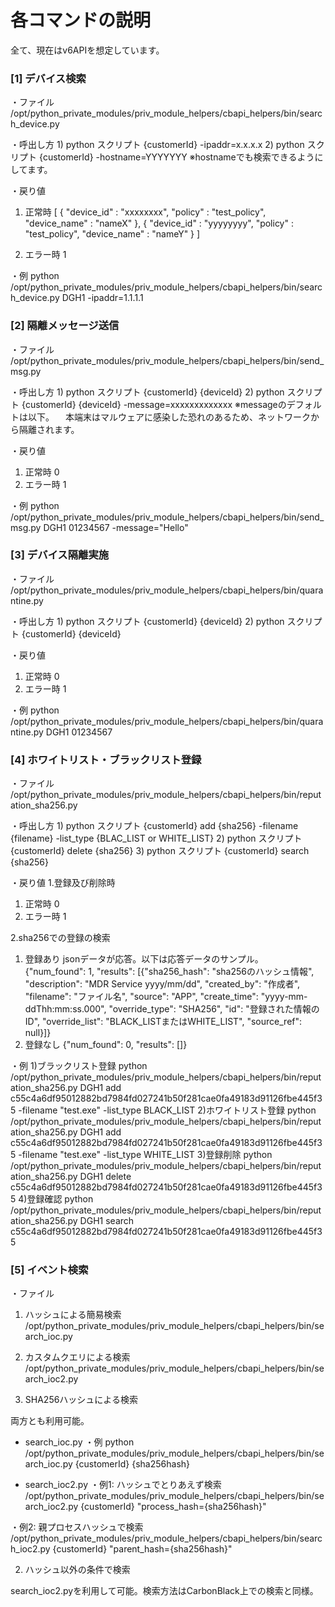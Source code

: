 # 各コマンドの説明

全て、現在はv6APIを想定しています。

### [1] デバイス検索
・ファイル
/opt/python_private_modules/priv_module_helpers/cbapi_helpers/bin/search_device.py

・呼出し方
1)
python スクリプト {customerId} -ipaddr=x.x.x.x
2)
python スクリプト {customerId} -hostname=YYYYYYY
※hostnameでも検索できるようにしてます。

・戻り値
1) 正常時
[
  { "device_id" : "xxxxxxxx", "policy" : "test_policy", "device_name" : "nameX" },
  { "device_id" : "yyyyyyyy", "policy" : "test_policy", "device_name" : "nameY" }
]

2) エラー時
1

・例
python /opt/python_private_modules/priv_module_helpers/cbapi_helpers/bin/search_device.py DGH1 -ipaddr=1.1.1.1                                                                   

### [2] 隔離メッセージ送信
・ファイル
/opt/python_private_modules/priv_module_helpers/cbapi_helpers/bin/send_msg.py

・呼出し方
1)
python スクリプト {customerId} {deviceId}
2)
python スクリプト {customerId} {deviceId} -message=xxxxxxxxxxxxx
※messageのデフォルトは以下。
　本端末はマルウェアに感染した恐れのあるため、ネットワークから隔離されます。

・戻り値
1) 正常時
0
2) エラー時
1

・例
python /opt/python_private_modules/priv_module_helpers/cbapi_helpers/bin/send_msg.py DGH1 01234567 -message="Hello"

### [3] デバイス隔離実施
・ファイル
/opt/python_private_modules/priv_module_helpers/cbapi_helpers/bin/quarantine.py

・呼出し方
1)
python スクリプト {customerId} {deviceId}
2)
python スクリプト {customerId} {deviceId}

・戻り値
1) 正常時
0
2) エラー時
1

・例
python /opt/python_private_modules/priv_module_helpers/cbapi_helpers/bin/quarantine.py DGH1 01234567

### [4] ホワイトリスト・ブラックリスト登録
・ファイル
/opt/python_private_modules/priv_module_helpers/cbapi_helpers/bin/reputation_sha256.py

・呼出し方
1)
python スクリプト {customerId} add {sha256} -filename {filename} -list_type {BLAC_LIST or WHITE_LIST}
2)
python スクリプト {customerId} delete {sha256}
3)
python スクリプト {customerId} search {sha256}

・戻り値
1.登録及び削除時

1) 正常時
0
2) エラー時
1

2.sha256での登録の検索
1) 登録あり
jsonデータが応答。以下は応答データのサンプル。
{"num_found": 1, "results": [{"sha256_hash": "sha256のハッシュ情報", "description": "MDR Service yyyy/mm/dd", "created_by": "作成者", "filename": "ファイル名", "source": "APP", "create_time": "yyyy-mm-ddThh:mm:ss.000", "override_type": "SHA256", "id": "登録された情報のID", "override_list": "BLACK_LISTまたはWHITE_LIST", "source_ref": null}]}
2) 登録なし
{"num_found": 0, "results": []}

・例
1)ブラックリスト登録
python /opt/python_private_modules/priv_module_helpers/cbapi_helpers/bin/reputation_sha256.py DGH1 add c55c4a6df95012882bd7984fd027241b50f281cae0fa49183d91126fbe445f35 -filename "test.exe" -list_type BLACK_LIST
2)ホワイトリスト登録
python /opt/python_private_modules/priv_module_helpers/cbapi_helpers/bin/reputation_sha256.py DGH1 add c55c4a6df95012882bd7984fd027241b50f281cae0fa49183d91126fbe445f35 -filename "test.exe" -list_type WHITE_LIST
3)登録削除
python /opt/python_private_modules/priv_module_helpers/cbapi_helpers/bin/reputation_sha256.py DGH1 delete c55c4a6df95012882bd7984fd027241b50f281cae0fa49183d91126fbe445f35
4)登録確認
python /opt/python_private_modules/priv_module_helpers/cbapi_helpers/bin/reputation_sha256.py DGH1 search c55c4a6df95012882bd7984fd027241b50f281cae0fa49183d91126fbe445f35

### [5] イベント検索
・ファイル
1) ハッシュによる簡易検索
/opt/python_private_modules/priv_module_helpers/cbapi_helpers/bin/search_ioc.py
2) カスタムクエリによる検索
/opt/python_private_modules/priv_module_helpers/cbapi_helpers/bin/search_ioc2.py


1) SHA256ハッシュによる検索

両方とも利用可能。
- search_ioc.py
・例
python /opt/python_private_modules/priv_module_helpers/cbapi_helpers/bin/search_ioc.py {customerId} {sha256hash}

- search_ioc2.py
・例1: ハッシュでとりあえず検索
/opt/python_private_modules/priv_module_helpers/cbapi_helpers/bin/search_ioc2.py {customerId} "process_hash={sha256hash}"

・例2: 親プロセスハッシュで検索
/opt/python_private_modules/priv_module_helpers/cbapi_helpers/bin/search_ioc2.py {customerId} "parent_hash={sha256hash}"

2) ハッシュ以外の条件で検索

search_ioc2.pyを利用して可能。検索方法はCarbonBlack上での検索と同様。
